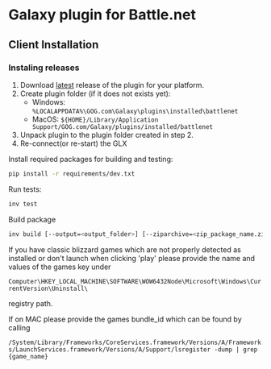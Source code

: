 # Galaxy plugin for Battle.net

## Client Installation
### Instaling releases
1. Download [latest](https://github.com/FriendsOfGalaxy/galaxy-integration-battlenet/releases) release of the plugin for your platform.
2. Create plugin folder (if it does not exists yet):
	- Windows: `%LOCALAPPDATA%\GOG.com\Galaxy\plugins\installed\battlenet`
	- MacOS: `${HOME}/Library/Application Support/GOG.com/Galaxy/plugins/installed/battlenet`
3. Unpack plugin to the plugin folder created in step 2.
4. Re-connect(or re-start) the GLX

Install required packages for building and testing:
```bash
pip install -r requirements/dev.txt
```

Run tests:
```bash
inv test
```

Build package
```bash
inv build [--output=<output_folder>] [--ziparchive=<zip_package_name.zip>]
```

If you have classic blizzard games which are not properly detected as installed or don't launch when clicking 'play' 
please provide the name and values of the games key under

```Computer\HKEY_LOCAL_MACHINE\SOFTWARE\WOW6432Node\Microsoft\Windows\CurrentVersion\Uninstall\```

registry path.

If on MAC please provide the games bundle_id which can be found by calling

```/System/Library/Frameworks/CoreServices.framework/Versions/A/Frameworks/LaunchServices.framework/Versions/A/Support/lsregister -dump | grep {game_name}```
